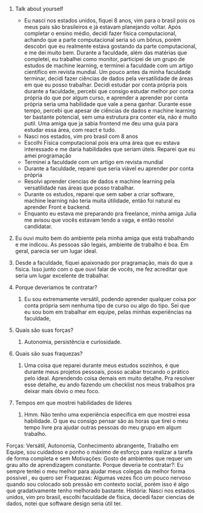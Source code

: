 1. Talk about yourself
	- Eu nasci nos estados unidos, fiquei 8 anos, vim para o brasil pois os meus pais são brasileiros e já estavam planejando voltar. Após completar o ensino médio, decidi fazer física computacional, achando que a parte computacional seria só um bônus, porém descobri que eu realmente estava gostando da parte computacional, e me dei muito bem. Durante a faculdade, além das matérias que completei, eu trabalhei como monitor, participei de um grupo de estudos de machine learning, e terminei a faculdade com um artigo científico em revista mundial. Um pouco antes da minha faculdade terminar, decidi fazer ciências de dados pela versatilidade de áreas em que eu posso trabalhar. Decidi estudar por conta própria pois durante a faculdade, percebi que consigo estudar melhor por conta própria do que por algum curso, e aprender a aprender por conta própria seria uma habilidade que vale a pena ganhar. Durante esse tempo, percebi que apesar de ciências de dados e machine learning ter bastante potencial, sem uma estrutura pra conter ela, não  é muito putil. Uma amiga que ja sabia frontend me deu uma guia para estudar essa área, com react e tudo.
	- Nasci nos estados, vim pro brasil com 8 anos
	- Escolhi Física computacional pois era uma área que eu estava interessado e me daria habilidades que seriam úteis. Reparei que eu amei programação
	- Terminei a faculdade com um artigo em revista mundial
	- Durante a faculdade, reparei que seria viável eu aprender por conta própria
	- Resolvi aprender ciencias de dados e machine learning pela versatilidade nas áreas que posso trabalhar.
	- Durante os estudos, reparei que sem saber a criar software, machine learning não teria muita útilidade, então foi natural eu aprender Front e backend.
	- Enquanto eu estava me preparando pra freelance, minha amiga Julia me avisou que vocês estavam tendo a vaga, e então resolvi candidatar.
2. Eu ouvi muito bem do ambiente pela minha amiga que está trabalhando e me indicou. As pessoas são legais, ambiente de trabalho é boa. Em geral, parecia ser um lugar ideal.
3. Desde a faculdade, fiquei apaixonado por pragramação, mais do que a física. Isso junto com o que ouvi falar de vocês, me fez acreditar que seria um lugar excelente de trabalhar.
4. Porque deveriamos te contratar?
	1. Eu sou extremamente versátil, podendo aprender qualquer coisa por conta própria sem nenhuma tipo de curso ou algo do tipo. Sei que eu sou bom em trabalhar em equipe, pelas minhas experiências na faculdade, 
5. Quais são suas forças?
	1. Autonomia, persistência e curiosidade.

6. Quais são suas fraquezas?
	1. Uma coisa que reparei durante meus estudos sozinhos, é que durante meus projetos pessoais, posso acabar trocando o prático pelo ideal. Aprendendo coisa demais em muito detalhe. Pra resolver esse detalhe, eu ando fazendo um checklist nos meus trabalhos pra deixar mais óbvio o meu foco.
7. Tempos em que mostrei habilidades de lideres
	1. Hmm. Não tenho uma experiência específica em que mostrei essa habilidade. O que eu consigo pensar são as horas que tirei o meu tempo livre pra ajudar outras pessoas do meu grupo em algum trabalho. 




Forças: Versátil, Autonomia, Conhecimento abrangente, Trabalho em Equipe, sou cuidadoso  e ponho o máximo de esforço para realizar a tarefa de forma completa e sem 
Motivações: Gosto de ambientes que requer um grau alto de aprendizagem constante.
Porque deveria te contratar?: Eu sempre tentei o meu melhor para ajudar meus colegas da melhor forma possivel , eu quero ser
Fraquezas: Algumas vezes fico um pouco nervoso quando sou colocado sob pressão em contexto social, porém isso é algo que gradativamente tenho melhorado bastante.
História: Nasci nos estados unidos, vim pro brasil, escolhi faculdade de física, decedi fazer ciencias de dados, notei que software design seria útil ter.